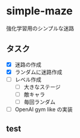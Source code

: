 # simple-maze

強化学習用のシンプルな迷路

## タスク

- [x] 迷路の作成
- [x] ランダムに迷路作成
- [ ] レベル作成
  - [ ] 大きなステージ
  - [ ] 敵キャラ
  - [ ] 毎回ランダム
- [ ]
  OpenAI gym like の実装

## test
